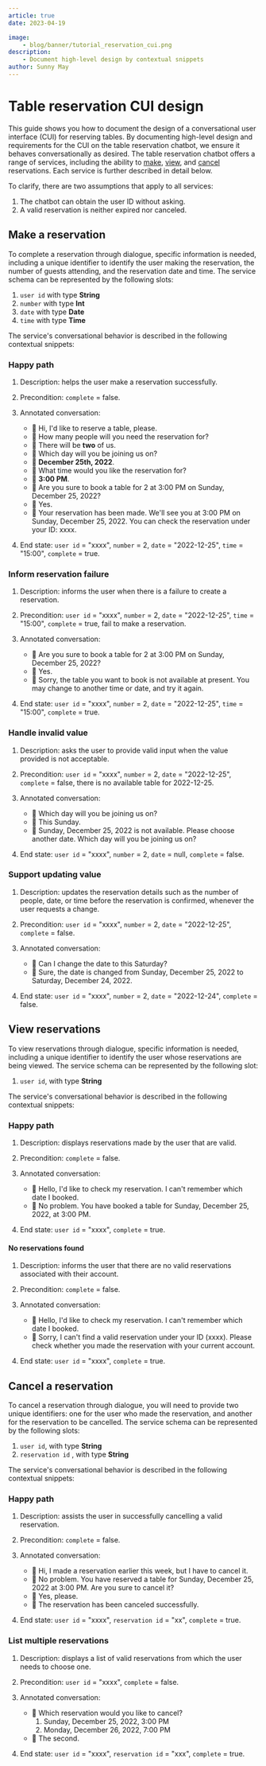 ```yaml
---
article: true
date: 2023-04-19

image:
    - blog/banner/tutorial_reservation_cui.png
description:
    - Document high-level design by contextual snippets
author: Sunny May
---
```


# Table reservation CUI design
This guide shows you how to document the design of a conversational user interface (CUI) for reserving tables. By documenting high-level design and requirements for the CUI on the table reservation chatbot, we ensure it behaves conversationally as desired. The table reservation chatbot offers a range of services, including the ability to  [make](#make-a-reservation), [view](#view-reservations), and [cancel](#cancel-a-reservation) reservations. Each service is further described in detail below.

To clarify, there are two assumptions that apply to all services:

1. The chatbot can obtain the user ID without asking.
2. A valid reservation is neither expired nor canceled.

## Make a reservation
To complete a reservation through dialogue, specific information is needed, including a unique identifier to identify the user making the reservation, the number of guests attending, and the reservation date and time. The service schema can be represented by the following slots:

1. `user id` with type **String**
2. `number` with type **Int**
3. `date` with type **Date**
4. `time` with type **Time**

The service's conversational behavior is described in the following contextual snippets:

### Happy path
1. Description: helps the user make a reservation successfully.
2. Precondition: `complete` = false.
3. Annotated conversation:

   - 🙂 Hi, I'd like to reserve a table, please.
   - 🤖 How many people will you need the reservation for?
   - 🙂 There will be **two** of us.
   - 🤖 Which day will you be joining us on?
   - 🙂 **December 25th, 2022**.
   - 🤖 What time would you like the reservation for?
   - 🙂 **3:00 PM**.
   - 🤖 Are you sure to book a table for 2 at 3:00 PM on Sunday, December 25, 2022?
   - 🙂 Yes.
   - 🤖 Your reservation has been made. We'll see you at 3:00 PM on Sunday, December 25, 2022. You can check the reservation under your ID: xxxx.

4. End state: `user id` = "xxxx", `number` = 2, `date` = "2022-12-25", `time` = "15:00", `complete` = true.


### Inform reservation failure
1. Description: informs the user when there is a failure to create a reservation.
2. Precondition: `user id` = "xxxx", `number` = 2, `date` = "2022-12-25", `time` = "15:00", `complete` = true, fail to make a reservation.
3. Annotated conversation:

   - 🤖 Are you sure to book a table for 2 at 3:00 PM on Sunday, December 25, 2022?
   - 🙂 Yes.
   - 🤖 Sorry, the table you want to book is not available at present. You may change to another time or date, and try it again.

4. End state: `user id` = "xxxx", `number` = 2, `date` = "2022-12-25", `time` = "15:00", `complete` = true.

### Handle invalid value
1. Description: asks the user to provide valid input when the value provided is not acceptable.
2. Precondition: `user id` = "xxxx", `number` = 2, `date` = "2022-12-25", `complete` = false, there is no available table for 2022-12-25.
3. Annotated conversation:

   - 🤖 Which day will you be joining us on?
   - 🙂 This Sunday.
   - 🤖 Sunday, December 25, 2022 is not available. Please choose another date. Which day will you be joining us on?

4. End state: `user id` = "xxxx", `number` = 2, `date` = null, `complete` = false.

### Support updating value
1. Description: updates the reservation details such as the number of people, date, or time before the reservation is confirmed, whenever the user requests a change.
2. Precondition: `user id` = "xxxx", `number` = 2, `date` = "2022-12-25", `complete` = false.
3. Annotated conversation:

   - 🙂 Can I change the date to this Saturday?
   - 🤖 Sure, the date is changed from Sunday, December 25, 2022 to Saturday, December 24, 2022.

4. End state: `user id` = "xxxx", `number` = 2, `date` = "2022-12-24", `complete` = false.

## View reservations
To view reservations through dialogue, specific information is needed, including a unique identifier to identify the user whose reservations are being viewed. The service schema can be represented by the following slot:

1. `user id`, with type **String**

The service's conversational behavior is described in the following contextual snippets:

### Happy path
1. Description: displays reservations made by the user that are valid.
2. Precondition: `complete` = false.
3. Annotated conversation:

   - 🙂 Hello, I'd like to check my reservation. I can't remember which date I booked.
   - 🤖 No problem. You have booked a table for Sunday, December 25, 2022, at 3:00 PM.

4. End state: `user id` = "xxxx", `complete` = true.

#### No reservations found
1. Description: informs the user that there are no valid reservations associated with their account.
2. Precondition: `complete` = false.
3. Annotated conversation:

   - 🙂 Hello, I'd like to check my reservation. I can't remember which date I booked.
   - 🤖 Sorry, I can't find a valid reservation under your ID (xxxx). Please check whether you made the reservation with your current account.
   
4. End state: `user id` = "xxxx", `complete` = true.

## Cancel a reservation
To cancel a reservation through dialogue, you will need to provide two unique identifiers: one for the user who made the reservation, and another for the reservation to be cancelled. The service schema can be represented by the following slots:

1. `user id`, with type **String**
2. `reservation id` , with type **String**

The service's conversational behavior is described in the following contextual snippets:

### Happy path
1. Description: assists the user in successfully cancelling a valid reservation.
2. Precondition: `complete` = false.
3. Annotated conversation:

   - 🙂 Hi, I made a reservation earlier this week, but I have to cancel it.
   - 🤖 No problem. You have reserved a table for Sunday, December 25, 2022 at 3:00 PM. Are you sure to cancel it?
   - 🙂 Yes, please.
   - 🤖 The reservation has been canceled successfully.

4. End state: `user id` = "xxxx", `reservation id` = "xx", `complete` = true.

### List multiple reservations
1. Description: displays a list of valid reservations from which the user needs to choose one.
2. Precondition: `user id` = "xxxx", `complete` = false.
3. Annotated conversation:

   - 🤖 Which reservation would you like to cancel?
        1. Sunday, December 25, 2022, 3:00 PM
        2. Monday, December 26, 2022, 7:00 PM
   - 🙂 The second.

4. End state: `user id` = "xxxx", `reservation id` = "xxx", `complete` = true.
